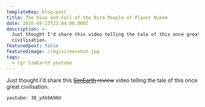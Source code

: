 ```yaml
---
templateKey: blog-post
title: The Rise and Fall of the Bird People of Planet Nukem
date: 2016-09-23T23:04:00.000Z
description: >-
  Just thought I'd share this video telling the tale of this once great
  civilisation.
featuredpost: false
featuredimage: /img/screenshot.jpg
tags:
  - lgr SimEarth youtube
---
```


Just thought I'd share this ~~[SimEarth](https://en.wikipedia.org/wiki/SimEarth) review~~ video telling the tale of this once great civilisation.

`youtube: 3O_yXk8A98U`

